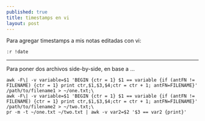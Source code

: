 ```yaml
---
published: true
title: timestamps en vi
layout: post
---
```

Para agregar timestamps a mis notas editadas con vi:

    :r !date
***
Para poner dos archivos side-by-side, en base a ...

    awk -F\| -v variable=$1 'BEGIN {ctr = 1} $1 == variable {if (antFN != FILENAME) {ctr = 1} print ctr,$1,$3,$4;ctr = ctr + 1; antFN=FILENAME}' /path/to/filename1 > ~/one.txt;\
    awk -F\| -v variable=$1 'BEGIN {ctr = 1} $1 == variable {if (antFN != FILENAME) {ctr = 1} print ctr,$1,$3,$4;ctr = ctr + 1; antFN=FILENAME}' /path/to/filename2 > ~/two.txt;\
    pr -m -t ~/one.txt ~/two.txt | awk -v var2=$2 '$3 == var2 {print}'
